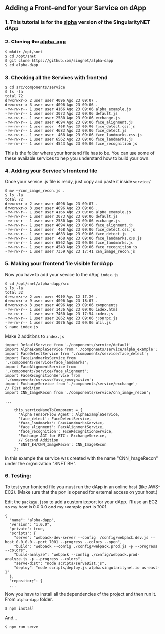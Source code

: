 ## Adding a Front-end for your Service on dApp

### 1. This tutorial is for the [alpha](http://alpha.singularitnet.io/) version of the SingularityNET dApp

### 2. Cloning the [alpha-app](https://github.com/singnet/alpha-dapp)
```
$ mkdir /opt/snet
$ cd /opt/snet
$ git clone https://github.com/singnet/alpha-dapp
$ cd alpha-dapp
```

### 3. Checking all the Services with frontend
```
$ cd src/components/service
$ ls -la
total 72
drwxrwxr-x 2 user user 4096 Ago 23 09:07 .
drwxrwxr-x 3 user user 4096 Ago 23 09:06 ..
-rw-rw-r-- 1 user user 4166 Ago 23 09:06 alpha_example.js
-rw-rw-r-- 1 user user 3073 Ago 23 09:06 default.js
-rw-rw-r-- 1 user user 2580 Ago 23 09:06 exchange.js
-rw-rw-r-- 1 user user 4694 Ago 23 09:06 face_alignment.js
-rw-rw-r-- 1 user user  468 Ago 23 09:06 face_detect.css.js
-rw-rw-r-- 1 user user 4683 Ago 23 09:06 face_detect.js
-rw-rw-r-- 1 user user  468 Ago 23 09:06 face_landmarks.css.js
-rw-rw-r-- 1 user user 6562 Ago 23 09:06 face_landmarks.js
-rw-rw-r-- 1 user user 4543 Ago 23 09:06 face_recognition.js
```
This is the folder where your frontend file has to be.
You can use some of these available services to help you understand how to build your own.

### 4. Adding your Service's frontend file

Once your service .js file is ready, just copy and paste it inside `service/`
```
$ mv ~/cnn_image_recon.js .
$ ls -la
total 72
drwxrwxr-x 2 user user 4096 Ago 23 09:07 .
drwxrwxr-x 3 user user 4096 Ago 23 09:06 ..
-rw-rw-r-- 1 user user 4166 Ago 23 09:06 alpha_example.js
-rw-rw-r-- 1 user user 3073 Ago 23 09:06 default.js
-rw-rw-r-- 1 user user 2580 Ago 23 09:06 exchange.js
-rw-rw-r-- 1 user user 4694 Ago 23 09:06 face_alignment.js
-rw-rw-r-- 1 user user  468 Ago 23 09:06 face_detect.css.js
-rw-rw-r-- 1 user user 4683 Ago 23 09:06 face_detect.js
-rw-rw-r-- 1 user user  468 Ago 23 09:06 face_landmarks.css.js
-rw-rw-r-- 1 user user 6562 Ago 23 09:06 face_landmarks.js
-rw-rw-r-- 1 user user 4543 Ago 23 09:06 face_recognition.js
-rw-rw-r-- 1 user user 7359 Ago 23 17:41 cnn_image_recon.js
```

### 5. Making your frontend file visible for dApp

Now you have to add your service to the dApp `index.js`
```
$ cd /opt/snet/alpha-dapp/src
$ ls -la
total 32
drwxrwxr-x 3 user user 4096 Ago 23 17:54 .
drwxrwxr-x 9 user user 4096 Ago 23 18:07 ..
drwxrwxr-x 3 user user 4096 Ago 23 09:06 components
-rw-rw-r-- 1 user user 1436 Ago 23 09:06 index.html
-rw-rw-r-- 1 user user 7460 Ago 23 17:54 index.js
-rw-rw-r-- 1 user user 2862 Ago 23 09:06 jsonrpc.js
-rw-rw-r-- 1 user user 3076 Ago 23 09:06 util.js
$ nano index.js
```
Make 2 additions to `index.js`

```
import DefaultService from './components/service/default';
import AlphaExampleService from './components/service/alpha_example';
import FaceDetectService from './components/service/face_detect';
import FaceLandmarksService from './components/service/face_landmarks';
import FaceAlignmentService from './components/service/face_alignment';
import FaceRecognitionService from './components/service/face_recognition';
import ExchangeService from './components/service/exchange';
// Fist addition
import CNN_ImageRecon from './components/service/cnn_image_recon';

...

    this.serviceNameToComponent = {
      'Alpha TensorFlow Agent': AlphaExampleService,
      'face_detect': FaceDetectService,
      'face_landmarks': FaceLandmarksService,
      'face_alignment': FaceAlignmentService,
      'face_recognition': FaceRecognitionService,
      'Exchange AGI for BTC': ExchangeService,
      // Second Addition
      'SNET_BH/CNN_ImageRecon': CNN_ImageRecon
    };
```
In this example the service was created with the name "CNN_ImageRecon" under the organization "SNET_BH".

### 6. Testing:

To test your frontend file you must run the dApp in an online host (like AWS-EC2).
(Make sure that the port is opened for external access on your host.)

Edit the `package.json` to add a custom ip:port for your dApp.
I'll use an EC2 so my host is 0.0.0.0 and my example port is 7001.

```
{
  "name": "alpha-dapp",
  "version": "1.0.0",
  "private": true,
  "scripts": {
    "serve": "webpack-dev-server --config ./config/webpack.dev.js --host 0.0.0.0 --port 7001 --progress --colors --open",
    "build": "webpack --config ./config/webpack.prod.js -p --progress --colors",
    "build-analyze": "webpack --config ./config/webpack.prod-analyze.js -p --progress --colors",
    "serve-dist": "node scripts/serveDist.js",
    "deploy": "node scripts/deploy.js alpha.singularitynet.io us-east-1"
  },
  "repository": {
  ...
```
Now you have to install all the dependencies of the project and then run it.
From `alpha-dapp` folder.

```
$ npm install
```

And...
```
$ npm run serve
```












